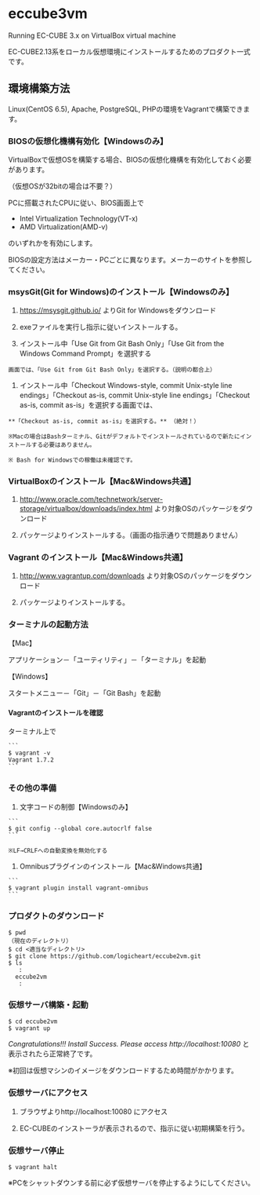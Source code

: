 # eccube3vm
Running EC-CUBE 3.x on VirtualBox virtual machine

EC-CUBE2.13系をローカル仮想環境にインストールするためのプロダクト一式です。


## 環境構築方法

  Linux(CentOS 6.5), Apache, PostgreSQL, PHPの環境をVagrantで構築できます。

### BIOSの仮想化機構有効化【Windowsのみ】

  VirtualBoxで仮想OSを構築する場合、BIOSの仮想化機構を有効化しておく必要があります。

  （仮想OSが32bitの場合は不要？）

  PCに搭載されたCPUに従い、BIOS画面上で

  - Intel Virtualization Technology(VT-x)
  - AMD Virtualization(AMD-v)

  のいずれかを有効にします。

  BIOSの設定方法はメーカー・PCごとに異なります。メーカーのサイトを参照してください。

### msysGit(Git for Windows)のインストール【Windowsのみ】

  1. https://msysgit.github.io/ よりGit for Windowsをダウンロード

  1. exeファイルを実行し指示に従いインストールする。

  1. インストール中「Use Git from Git Bash Only」「Use Git from the Windows Command Prompt」を選択する

    画面では、「Use Git from Git Bash Only」を選択する。（説明の都合上）

  1. インストール中「Checkout Windows-style, commit Unix-style line endings」「Checkout as-is, commit Unix-style line endings」「Checkout as-is, commit as-is」を選択する画面では、

    **「Checkout as-is, commit as-is」を選択する。** （絶対！）

    ※Macの場合はBashターミナル、Gitがデフォルトでインストールされているので新たにインストールする必要はありません。

    ※ Bash for Windowsでの稼働は未確認です。

### VirtualBoxのインストール【Mac&Windows共通】

  1. http://www.oracle.com/technetwork/server-storage/virtualbox/downloads/index.html より対象OSのパッケージをダウンロード

  1. パッケージよりインストールする。（画面の指示通りで問題ありません）

### Vagrant のインストール【Mac&Windows共通】

  1. http://www.vagrantup.com/downloads より対象OSのパッケージをダウンロード

  1. パッケージよりインストールする。

### ターミナルの起動方法

  【Mac】

  アプリケーション－「ユーティリティ」－「ターミナル」を起動

  【Windows】

  スタートメニュー－「Git」－「Git Bash」を起動

#### Vagrantのインストールを確認

  ターミナル上で

    ```
    $ vagrant -v
    Vagrant 1.7.2
    ```

### その他の準備

  1. 文字コードの制御【Windowsのみ】

    ```
    $ git config --global core.autocrlf false
    ```

    ※LF→CRLFへの自動変換を無効化する

  1. Omnibusプラグインのインストール【Mac&Windows共通】

    ```
    $ vagrant plugin install vagrant-omnibus
    ```

### プロダクトのダウンロード

  ```
  $ pwd
  （現在のディレクトリ）
  $ cd <適当なディレクトリ>
  $ git clone https://github.com/logicheart/eccube2vm.git
  $ ls
     :
    eccube2vm
     :
  ```

### 仮想サーバ構築・起動

  ```
  $ cd eccube2vm
  $ vagrant up
  ```

  *Congratulations!!! Install Success. Please access http://localhost:10080* と表示されたら正常終了です。

  ※初回は仮想マシンのイメージをダウンロードするため時間がかかります。

### 仮想サーバにアクセス

  1. ブラウザよりhttp://localhost:10080 にアクセス

  1. EC-CUBEのインストーラが表示されるので、指示に従い初期構築を行う。

### 仮想サーバ停止

  ```
  $ vagrant halt
  ```

  ※PCをシャットダウンする前に必ず仮想サーバを停止するようにしてください。
